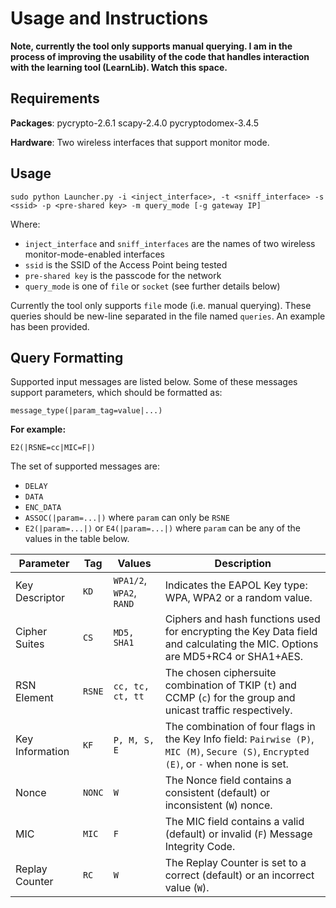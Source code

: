 # Usage and Instructions

**Note, currently the tool only supports manual querying. I am in the process of improving the usability of the code that handles interaction with the learning tool (LearnLib). Watch this space.**

## Requirements

**Packages**: pycrypto-2.6.1 scapy-2.4.0 pycryptodomex-3.4.5

**Hardware**: Two wireless interfaces that support monitor mode.

## Usage

`sudo python Launcher.py -i <inject_interface>, -t <sniff_interface> -s <ssid> -p <pre-shared key> -m query_mode [-g gateway IP]`

Where:
- `inject_interface` and `sniff_interfaces` are the names of two wireless monitor-mode-enabled interfaces
- `ssid` is the SSID of the Access Point being tested
- `pre-shared key` is the passcode for the network
- `query_mode` is one of `file` or `socket` (see further details below)

Currently the tool only supports `file` mode (i.e. manual querying). These queries should be new-line separated in the file named `queries`. An example has been provided. 

## Query Formatting

Supported input messages are listed below. Some of these messages support parameters, which should be formatted as:

 `message_type(|param_tag=value|...)`

**For example:** 

`E2(|RSNE=cc|MIC=F|)`

The set of supported messages are:

- `DELAY`
- `DATA`
- `ENC_DATA`
- `ASSOC(|param=...|)` where `param` can only be `RSNE`
- `E2(|param=...|)` or `E4(|param=...|)` where `param` can be any of the values in the table below.

| Parameter | Tag | Values | Description |
--------------|------|---------|---------------
| Key Descriptor  | `KD`  |   `WPA1/2`, `WPA2`, `RAND` |   Indicates the EAPOL Key type: WPA, WPA2 or a random value.|
| Cipher Suites   |  `CS` |    `MD5, SHA1` |  Ciphers and hash functions used for encrypting the Key Data field and calculating the MIC. Options are MD5+RC4 or SHA1+AES. |
| RSN Element   |  `RSNE`  |   `cc, tc, ct, tt`  |   The chosen ciphersuite combination of TKIP (`t`) and CCMP (`c`) for the group and unicast traffic respectively. |
|  Key Information   | `KF` |  `P, M, S, E` | The combination of four flags in the Key Info field: `Pairwise (P)`, `MIC (M)`, `Secure (S)`, `Encrypted (E)`, or `-` when none is set. |
| Nonce  |  `NONC`  |  `W`  |  The Nonce field contains a consistent (default) or inconsistent (`W`) nonce.|
| MIC  |  `MIC`  |   `F`   |  The MIC field contains a valid (default) or invalid (`F`) Message Integrity Code.
| Replay Counter  |   `RC`  |  `W`  |    The Replay Counter is set to a correct (default) or an incorrect value (`W`).|